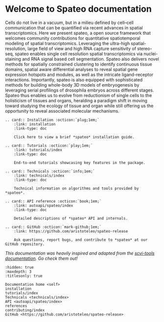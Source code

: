 # Welcome to Spateo documentation

Cells do not live in a vacuum, but in a milieu defined by cell–cell
communication that can be quantified via recent advances in spatial
transcriptomics. Here we present spateo, a open source framework that
welcomes community contributions for quantitative spatiotemporal
modeling of spatial transcriptomics. Leveraging the ultra-high
spatial-resolution, large field of view and high RNA capture sensitivity
of stereo-seq, spateo enables single cell resolution spatial
transcriptomics via nuclei-staining and RNA signal based cell
segmentation. Spateo also delivers novel methods for spatially
constrained clustering to identify continuous tissue domains, spatial
aware differential analyses to reveal spatial gene expression hotspots
and modules, as well as the intricate ligand-receptor interactions.
Importantly, spateo is also equipped with sophisticated methods for
building whole-body 3D models of embryogenesis by leveraging serial
profilings of drosophila embryos across different stages. Spateo thus
enables us to evolve from reductionism of single cells to the
holisticism of tissues and organs, heralding a paradigm shift in moving
toward studying the ecology of tissue and organ while still offering us
the opportunity to reveal associated molecular mechanisms.

```{eval-rst}
.. card:: Installation :octicon:`plug;1em;`
    :link: installation
    :link-type: doc

    Click here to view a brief *spateo* installation guide.
```

```{eval-rst}
.. card:: Tutorials :octicon:`play;1em;`
    :link: tutorials/index
    :link-type: doc

    End-to-end tutorials showcasing key features in the package.
```

```{eval-rst}
.. card:: Technicals :octicon:`info;1em;`
    :link: technicals/index
    :link-type: doc

    Technical information on algorithms and tools provided by *spateo*.
```

```{eval-rst}
.. card:: API reference :octicon:`book;1em;`
    :link: autoapi/spateo/index
    :link-type: doc

    Detailed descriptions of *spateo* API and internals.
```

```{eval-rst}
.. card:: GitHub :octicon:`mark-github;1em;`
    :link: https://github.com/aristoteleo/spateo-release

    Ask questions, report bugs, and contribute to *spateo* at our GitHub repository.
```

*This documentation was heavily inspired and adapted from the [scvi-tools documentation](https://docs.scvi-tools.org/en/stable/). Go check them out!*

```{toctree}
:hidden: true
:maxdepth: 3
:titlesonly: true

Documentation home <self>
installation
tutorials/index
Technicals <technicals/index>
API <autoapi/spateo/index>
references
contributing/index
GitHub <https://github.com/aristoteleo/spateo-release>
```

